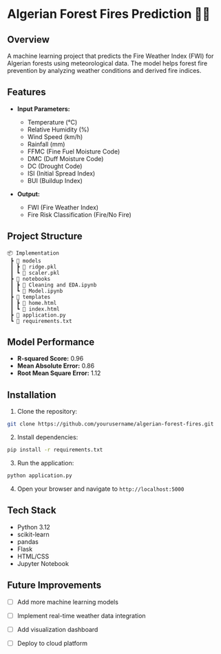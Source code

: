 # Algerian Forest Fires Prediction 🌲🔥

## Overview

A machine learning project that predicts the Fire Weather Index (FWI) for Algerian forests using meteorological data. The model helps forest fire prevention by analyzing weather conditions and derived fire indices.

## Features

- **Input Parameters:**
  - Temperature (°C)
  - Relative Humidity (%)
  - Wind Speed (km/h)
  - Rainfall (mm)
  - FFMC (Fine Fuel Moisture Code)
  - DMC (Duff Moisture Code)
  - DC (Drought Code)
  - ISI (Initial Spread Index)
  - BUI (Buildup Index)

- **Output:**
  - FWI (Fire Weather Index)
  - Fire Risk Classification (Fire/No Fire)

## Project Structure

```
📦 Implementation
 ┣ 📂 models
 ┃ ┣ 📜 ridge.pkl
 ┃ ┗ 📜 scaler.pkl
 ┣ 📂 notebooks
 ┃ ┣ 📜 Cleaning and EDA.ipynb
 ┃ ┗ 📜 Model.ipynb
 ┣ 📂 templates
 ┃ ┣ 📜 home.html
 ┃ ┗ 📜 index.html
 ┣ 📜 application.py
 ┗ 📜 requirements.txt
```

## Model Performance

- **R-squared Score:** 0.96
- **Mean Absolute Error:** 0.86
- **Root Mean Square Error:** 1.12

## Installation

1. Clone the repository:
```bash
git clone https://github.com/yourusername/algerian-forest-fires.git
```

2. Install dependencies:
```bash
pip install -r requirements.txt
```

3. Run the application:
```bash
python application.py
```

4. Open your browser and navigate to `http://localhost:5000`

## Tech Stack

- Python 3.12
- scikit-learn
- pandas
- Flask
- HTML/CSS
- Jupyter Notebook

## Future Improvements

- [ ] Add more machine learning models
- [ ] Implement real-time weather data integration
- [ ] Add visualization dashboard
- [ ] Deploy to cloud platform

